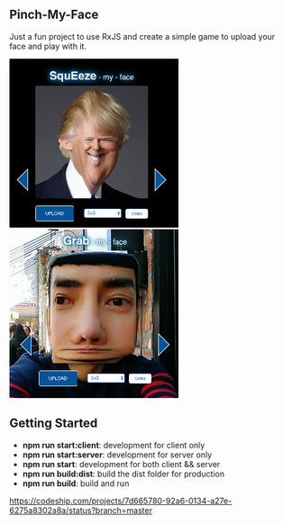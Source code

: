 ## Pinch-My-Face
Just a fun project to use RxJS and create a simple game to upload your face and play with it.

![Screenshot_01](/public/assets/readme_01.jpg?raw=true)
![Screenshot_02](/public/assets/readme_02.jpg?raw=true)
## Getting Started
<ul>
    <li><b>npm run start:client</b>: development for client only</li>
    <li><b>npm run start:server</b>: development for server only</li>
    <li><b>npm run start</b>: development for both client && server</li>
    <li><b>npm run build:dist</b>: build the dist folder for production</li>
    <li><b>npm run build</b>: build and run</li>
</ul>


https://codeship.com/projects/7d665780-92a6-0134-a27e-6275a8302a8a/status?branch=master